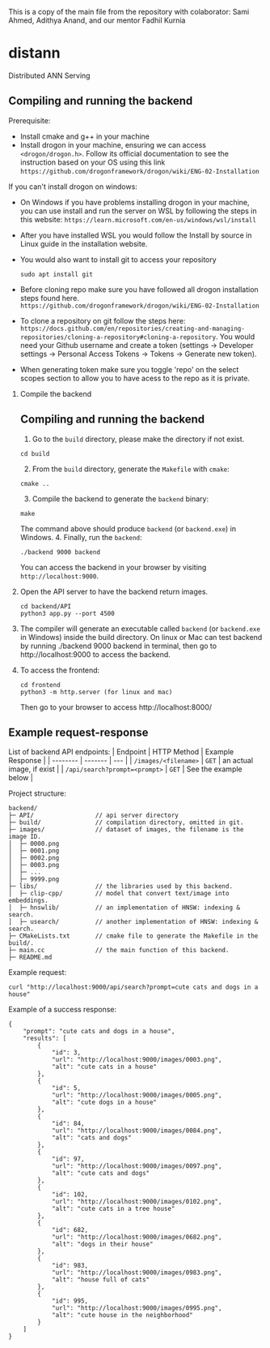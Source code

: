 This is a copy of the main file from the repository with colaborator: Sami Ahmed, Adithya Anand, and our mentor Fadhil Kurnia

# distann
Distributed ANN Serving

## Compiling and running the backend

Prerequisite:
- Install cmake and g++ in your machine
- Install drogon in your machine, ensuring we can access `<drogon/drogon.h>`.
  Follow its official documentation to see the instruction based on your OS using this link `https://github.com/drogonframework/drogon/wiki/ENG-02-Installation`

If you can't install drogon on windows: 

- On Windows if you have problems installing drogon in your machine, you can use install and run the server on WSL by following the steps in this website: `https://learn.microsoft.com/en-us/windows/wsl/install` 

- After you have installed WSL you would follow the Install by source in Linux guide in the installation website. 

- You would also want to install git to access your repository
  ```
  sudo apt install git
  ```

- Before cloning repo make sure you have followed all drogon installation steps found here. `https://github.com/drogonframework/drogon/wiki/ENG-02-Installation`

- To clone a repository on git follow the steps here: `https://docs.github.com/en/repositories/creating-and-managing-repositories/cloning-a-repository#cloning-a-repository`. 
You would need your Github username and create a token (settings -> Developer settings -> Personal Access Tokens -> Tokens -> Generate new token).

- When generating token make sure you toggle 'repo' on the select scopes section to allow you to have acess to the repo as it is private.  

1. Compile the backend
    ## Compiling and running the backend
    1. Go to the `build` directory, please make the directory if not exist.
      ```
      cd build
      ```
    2. From the `build` directory, generate the `Makefile` with `cmake`:
      ```
      cmake ..
      ```
    3. Compile the backend to generate the `backend` binary:
      ```
      make
      ```
      The command above should produce `backend` (or `backend.exe`) in Windows.
    4. Finally, run the `backend`:
      ```
      ./backend 9000 backend
      ```
      You can access the backend in your browser by visiting 
      `http://localhost:9000`.

2. Open the API server to have the backend return images. 
    ```
    cd backend/API
    python3 app.py --port 4500
    ```
    
3. The compiler will generate an executable called `backend` (or `backend.exe` in Windows) inside the build directory. On linux or Mac can test backend by running ./backend 9000 backend in terminal, then go to http://localhost:9000 to access the backend. 

4. To access the frontend: 

    ```
    cd frontend
    python3 -m http.server (for linux and mac)
    ```
    Then go to your browser to access http://localhost:8000/


## Example request-response

List of backend API endpoints:
| Endpoint                       | HTTP Method   | Example Response          |
| --------                       | -------       |  ---                      |
| `/images/<filename>`           | `GET`         | an actual image, if exist |
| `/api/search?prompt=<prompt>`  | `GET`         | See the example below     |

Project structure:
```
backend/
├─ API/                 // api server directory 
├─ build/               // compilation directory, omitted in git.
├─ images/              // dataset of images, the filename is the image ID.
│  ├─ 0000.png
│  ├─ 0001.png
│  ├─ 0002.png
│  ├─ 0003.png
│  ├─ ...
│  ├─ 9999.png
├─ libs/                // the libraries used by this backend.
│  ├─ clip-cpp/         // model that convert text/image into embeddings.
│  ├─ hnswlib/          // an implementation of HNSW: indexing & search.
│  ├─ usearch/          // another implementation of HNSW: indexing & search.
├─ CMakeLists.txt       // cmake file to generate the Makefile in the build/.
├─ main.cc              // the main function of this backend.
├─ README.md
```
Example request:
```
curl "http://localhost:9000/api/search?prompt=cute cats and dogs in a house"
```
Example of a success response:
```
{
    "prompt": "cute cats and dogs in a house",
    "results": [
        {
            "id": 3,
            "url": "http://localhost:9000/images/0003.png",
            "alt": "cute cats in a house"
        },
        {
            "id": 5,
            "url": "http://localhost:9000/images/0005.png",
            "alt": "cute dogs in a house"
        },
        {
            "id": 84,
            "url": "http://localhost:9000/images/0084.png",
            "alt": "cats and dogs"
        },
        {
            "id": 97,
            "url": "http://localhost:9000/images/0097.png",
            "alt": "cute cats and dogs"
        },
        {
            "id": 102,
            "url": "http://localhost:9000/images/0102.png",
            "alt": "cute cats in a tree house"
        },
        {
            "id": 682,
            "url": "http://localhost:9000/images/0682.png",
            "alt": "dogs in their house"
        },
        {
            "id": 983,
            "url": "http://localhost:9000/images/0983.png",
            "alt": "house full of cats"
        },
        {
            "id": 995,
            "url": "http://localhost:9000/images/0995.png",
            "alt": "cute house in the neighborhood"
        }
    ]
}
```
